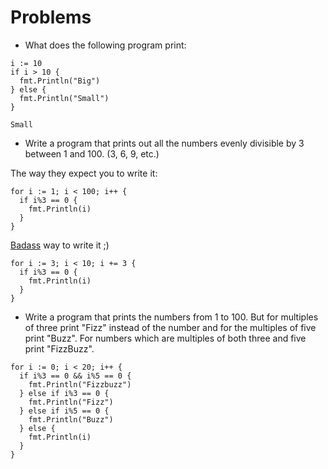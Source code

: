 # Problems

- What does the following program print:

```golang
i := 10
if i > 10 {
  fmt.Println("Big")
} else {
  fmt.Println("Small")
}
```

`Small`

- Write a program that prints out all the numbers evenly divisible by 3 between 1 and 100. (3, 6, 9, etc.)

The way they expect you to write it:

```golang
for i := 1; i < 100; i++ {
  if i%3 == 0 {
    fmt.Println(i)
  }
}
```

[Badass](https://blog.yechiel.me/for-loops-in-javascript-cda0388b6dd0) way to write it ;)

```golang
for i := 3; i < 10; i += 3 {
  if i%3 == 0 {
    fmt.Println(i)
  }
}
```

- Write a program that prints the numbers from 1 to 100. But for multiples of three print "Fizz" instead of the number and for the multiples of five print "Buzz". For numbers which are multiples of both three and five print "FizzBuzz".

```golang
for i := 0; i < 20; i++ {
  if i%3 == 0 && i%5 == 0 {
    fmt.Println("Fizzbuzz")
  } else if i%3 == 0 {
    fmt.Println("Fizz")
  } else if i%5 == 0 {
    fmt.Println("Buzz")
  } else {
    fmt.Println(i)
  }
}
```